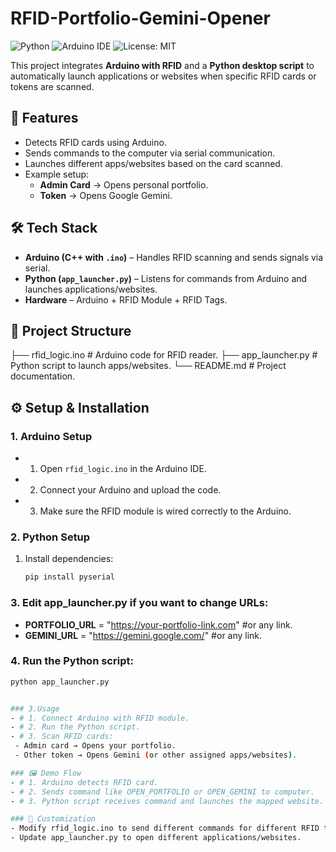 # RFID-Portfolio-Gemini-Opener

![Python](https://img.shields.io/badge/Python-3.x-blue.svg)
![Arduino IDE](https://img.shields.io/badge/Arduino-IDE-green.svg)
![License: MIT](https://img.shields.io/badge/License-MIT-yellow.svg)

This project integrates **Arduino with RFID** and a **Python desktop script** to automatically launch applications or websites when specific RFID cards or tokens are scanned.  

## 🚀 Features
- Detects RFID cards using Arduino.
- Sends commands to the computer via serial communication.
- Launches different apps/websites based on the card scanned.
- Example setup:
  - **Admin Card** → Opens personal portfolio.
  - **Token** → Opens Google Gemini.

## 🛠️ Tech Stack
- **Arduino (C++ with `.ino`)** – Handles RFID scanning and sends signals via serial.
- **Python (`app_launcher.py`)** – Listens for commands from Arduino and launches applications/websites.
- **Hardware** – Arduino + RFID Module + RFID Tags.

## 📂 Project Structure
├── rfid_logic.ino # Arduino code for RFID reader.
├── app_launcher.py # Python script to launch apps/websites.
└── README.md # Project documentation.


## ⚙️ Setup & Installation

### 1. Arduino Setup
- 1. Open `rfid_logic.ino` in the Arduino IDE.
- 2. Connect your Arduino and upload the code.
- 3. Make sure the RFID module is wired correctly to the Arduino.

### 2. Python Setup
1. Install dependencies:
   ```bash
   pip install pyserial

### 3. Edit app_launcher.py if you want to change URLs:
- **PORTFOLIO_URL** = "https://your-portfolio-link.com" #or any link.
- **GEMINI_URL** = "https://gemini.google.com/" #or any link.

### 4. Run the Python script:
   ```bash
   python app_launcher.py


### 3.Usage
- # 1. Connect Arduino with RFID module.
- # 2. Run the Python script.
- # 3. Scan RFID cards:
    - Admin card → Opens your portfolio.
    - Other token → Opens Gemini (or other assigned apps/websites).

### 🖼️ Demo Flow
- # 1. Arduino detects RFID card.
- # 2. Sends command like OPEN_PORTFOLIO or OPEN_GEMINI to computer.
- # 3. Python script receives command and launches the mapped website.

### 🧩 Customization
- Modify rfid_logic.ino to send different commands for different RFID tags.
- Update app_launcher.py to open different applications/websites.

